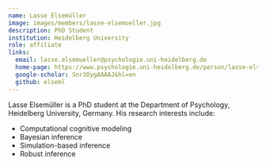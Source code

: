 ```yaml
---
name: Lasse Elsemüller
image: images/members/lasse-elsemueller.jpg
description: PhD Student
institution: Heidelberg University
role: affiliate
links:
  email: lasse.elsemueller@psychologie.uni-heidelberg.de
  home-page: https://www.psychologie.uni-heidelberg.de/person/lasse-elsemueller
  google-scholar: Snr3OygAAAAJ&hl=en
  github: elseml
---
```


Lasse Elsemüller is a PhD student at the Department of Psychology, Heidelberg University, Germany. His research interests include:
- Computational cognitive modeling
- Bayesian inference
- Simulation-based inference
- Robust inference
